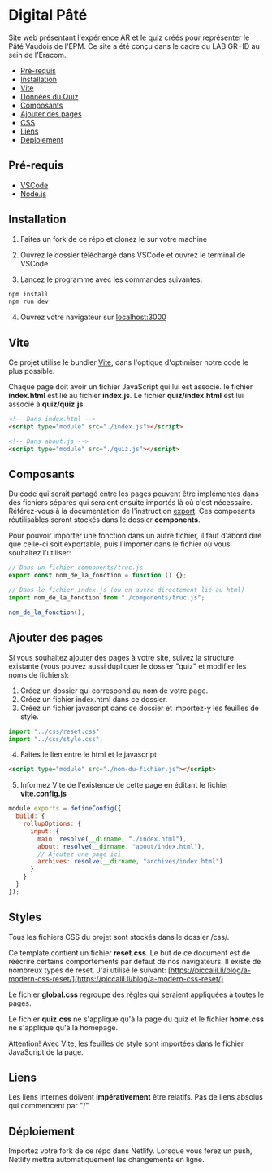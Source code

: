# Digital Pâté

Site web présentant l'expérience AR et le quiz créés pour représenter le Pâté Vaudois de l'EPM. Ce site a été conçu dans le cadre du LAB GR+ID au sein de l'Eracom.

- [Pré-requis](#pré-requis)
- [Installation](#installation)
- [Vite](#vite)
- [Données du Quiz](#données-du-quiz)
- [Composants](#composants)
- [Ajouter des pages](#ajouter-des-pages)
- [CSS](#css)
- [Liens](#liens)
- [Déploiement](#déploiement)

## Pré-requis

- [VSCode](https://code.visualstudio.com)
- [Node.js](https://nodejs.org/en/)

## Installation

1. Faites un fork de ce répo et clonez le sur votre machine

2. Ouvrez le dossier téléchargé dans VSCode et ouvrez le terminal de VSCode

3. Lancez le programme avec les commandes suivantes:

```bash
npm install
npm run dev
```

4. Ouvrez votre navigateur sur [localhost:3000](http://localhost:3000)

## Vite

Ce projet utilise le bundler [Vite](https://vitejs.dev), dans l'optique d'optimiser notre code le plus possible.

Chaque page doit avoir un fichier JavaScript qui lui est associé. le fichier **index.html** est lié au fichier **index.js**. Le fichier **quiz/index.html** est lui associé à **quiz/quiz.js**.

```html
<!-- Dans index.html -->
<script type="module" src="./index.js"></script>

<!-- Dans about.js -->
<script type="module" src="./quiz.js"></script>
```

## Composants

Du code qui serait partagé entre les pages peuvent être implémentés dans des fichiers séparés qui seraient ensuite importés là où c'est nécessaire. Référez-vous à la documentation de l'instruction [export](https://developer.mozilla.org/fr/docs/web/javascript/reference/statements/export). Ces composants réutilisables seront stockés dans le dossier **components**.

Pour pouvoir importer une fonction dans un autre fichier, il faut d'abord dire que celle-ci soit exportable, puis l'importer dans le fichier où vous souhaitez l'utiliser:

```javascript
// Dans un fichier components/truc.js
export const nom_de_la_fonction = function () {};

// Dans le fichier index.js (ou un autre directement lié au html)
import nom_de_la_fonction from "./components/truc.js";

nom_de_la_fonction();
```

## Ajouter des pages

Si vous souhaitez ajouter des pages à votre site, suivez la structure existante (vous pouvez aussi dupliquer le dossier "quiz" et modifier les noms de fichiers):

1. Créez un dossier qui correspond au nom de votre page.
2. Créez un fichier index.html dans ce dossier.
3. Créez un fichier javascript dans ce dossier et importez-y les feuilles de style.

```javascript
import "../css/reset.css";
import "../css/style.css";
```

4. Faites le lien entre le html et le javascript

```html
<script type="module" src="./nom-du-fichier.js"></script>
```

5. Informez Vite de l'existence de cette page en éditant le fichier **vite.config.js**

```javascript
module.exports = defineConfig({
  build: {
    rollupOptions: {
      input: {
        main: resolve(__dirname, "./index.html"),
        about: resolve(__dirname, "about/index.html"),
        // Ajoutez une page ici
        archives: resolve(__dirname, "archives/index.html")
      }
    }
  }
});
```

## Styles

Tous les fichiers CSS du projet sont stockés dans le dossier /css/.

Ce template contient un fichier **reset.css**. Le but de ce document est de réécrire certains comportements par défaut de nos navigateurs. Il existe de nombreux types de reset. J'ai utilisé le suivant: [https://piccalil.li/blog/a-modern-css-reset/](https://piccalil.li/blog/a-modern-css-reset/)

Le fichier **global.css** regroupe des règles qui seraient appliquées à toutes le pages.

Le fichier **quiz.css** ne s'applique qu'à la page du quiz et le fichier **home.css** ne s'applique qu'à la homepage.

Attention! Avec Vite, les feuilles de style sont importées dans le fichier JavaScript de la page.

## Liens

Les liens internes doivent **impérativement** être relatifs. Pas de liens absolus qui commencent par "/"

## Déploiement

Importez votre fork de ce répo dans Netlify. Lorsque vous ferez un push, Netlify mettra automatiquement les changements en ligne.
